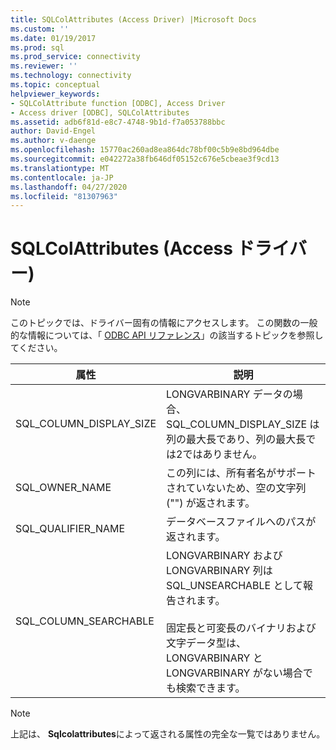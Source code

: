 ```yaml
---
title: SQLColAttributes (Access Driver) |Microsoft Docs
ms.custom: ''
ms.date: 01/19/2017
ms.prod: sql
ms.prod_service: connectivity
ms.reviewer: ''
ms.technology: connectivity
ms.topic: conceptual
helpviewer_keywords:
- SQLColAttribute function [ODBC], Access Driver
- Access driver [ODBC], SQLColAttributes
ms.assetid: adb6f81d-e8c7-4748-9b1d-f7a053788bbc
author: David-Engel
ms.author: v-daenge
ms.openlocfilehash: 15770ac260ad8ea864dc78bf00c5b9e8bd964dbe
ms.sourcegitcommit: e042272a38fb646df05152c676e5cbeae3f9cd13
ms.translationtype: MT
ms.contentlocale: ja-JP
ms.lasthandoff: 04/27/2020
ms.locfileid: "81307963"
---
```

# <a name="sqlcolattributes-access-driver"></a>SQLColAttributes (Access ドライバー)
> [!NOTE]  
>  このトピックでは、ドライバー固有の情報にアクセスします。 この関数の一般的な情報については、「 [ODBC API リファレンス](../../odbc/reference/syntax/odbc-api-reference.md)」の該当するトピックを参照してください。  
  
|属性|説明|  
|---------------|--------------|  
|SQL_COLUMN_DISPLAY_SIZE|LONGVARBINARY データの場合、SQL_COLUMN_DISPLAY_SIZE は列の最大長であり、列の最大長では2ではありません。|  
|SQL_OWNER_NAME|この列には、所有者名がサポートされていないため、空の文字列 ("") が返されます。|  
|SQL_QUALIFIER_NAME|データベースファイルへのパスが返されます。|  
|SQL_COLUMN_SEARCHABLE|LONGVARBINARY および LONGVARBINARY 列は SQL_UNSEARCHABLE として報告されます。<br /><br /> 固定長と可変長のバイナリおよび文字データ型は、LONGVARBINARY と LONGVARBINARY がない場合でも検索できます。|  
  
> [!NOTE]  
>  上記は、 **Sqlcolattributes**によって返される属性の完全な一覧ではありません。

